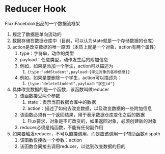 # Reducer Hook

Flux:Facebook出品的一个数据流框架

1. 规定了数据是单向流动的
2. 数据存储在数据仓库中（目前，可以认为state就是一个存储数据的仓库）
3. action是改变数据的唯一原因（本质上就是一个对象，action有两个属性）
    1. type：字符串，动作的类型
    2. payload：任意类型，动作发生后的附加信息
    3. 例如，如果是添加一个学生，action可以描述为
        1. ```{type:"addStudent",payload:{学生对象的各种信息}}```
    4. 例如，如果是要删除一个学生，action可以描述为：
        1. ```{type:"deleteStudent",payload:"学生id"}```
4. 具体改变数据的是一个函数，该函数叫做reducer
    1. 该函数接受两个参数
        1. state：表示当前数据仓库中的数据
        2. action：描述了如何去改变数据，以及改变数据的一些附加信息
    2. 该函数必须有一个返回结果，用于表示数据仓库变化之后的数据
        1. Flux要求，对象是不可改变的，如果返回对象，必须创建新的对象
    3. reducer必须是纯函数，不能有任何副作用
5. 如果要触发reducer，不可以直接调用，而是应该调用一个辅助函数dispath
    1. 该函数仅接收一个参数：action
    2. 该函数会间接去调用reducer，以达到改变数据的目的